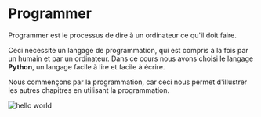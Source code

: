 # Programmer

Programmer est le processus de dire à un ordinateur ce qu'il doit faire.

Ceci nécessite un langage de programmation, qui est compris à la fois par un humain et par un ordinateur.
Dans ce cours nous avons choisi le langage **Python**, un langage facile à lire et facile à écrire.

Nous commençons par la programmation, car ceci nous permet d'illustrer les autres chapitres en utilisant la programmation.

![hello world](https://media.giphy.com/media/MeJgB3yMMwIaHmKD4z/giphy.gif)